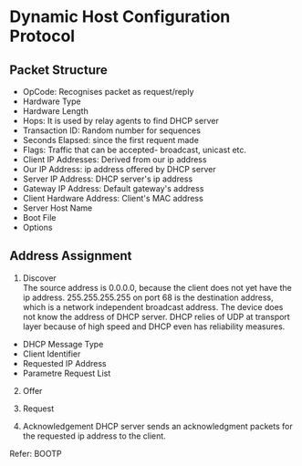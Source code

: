 # Dynamic Host Configuration Protocol

## Packet Structure

* OpCode: Recognises packet as request/reply
* Hardware Type
* Hardware Length
* Hops: It is used by relay agents to find DHCP server
* Transaction ID: Random number for sequences
* Seconds Elapsed: since the first requent made
* Flags: Traffic that can be accepted- broadcast, unicast etc.
* Client IP Addresses: Derived from our ip address
* Our IP Address: ip address offered by DHCP server
* Server IP Address: DHCP server's ip address
* Gateway IP Address: Default gateway's address
* Client Hardware Address: Client's MAC address
* Server Host Name
* Boot File
* Options

## Address Assignment

1. Discover  
The source address is 0.0.0.0, because the client does not yet have the ip address. 
255.255.255.255 on port 68 is the destination address, which is a network independent broadcast address.
The device does not know the address of DHCP server. 
DHCP relies of UDP at transport layer because of high speed and DHCP even has reliability measures.
* DHCP Message Type
* Client Identifier
* Requested IP Address
* Parametre Request List
2. Offer

3. Request

4. Acknowledgement
DHCP server sends an acknowledgment packets for the requested ip address to the client.



Refer: BOOTP

## 
